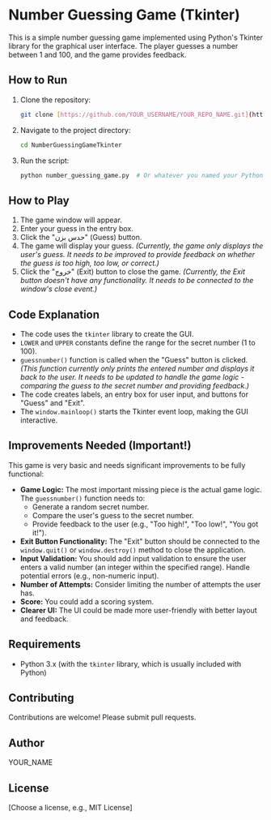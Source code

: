 # Number Guessing Game (Tkinter)

This is a simple number guessing game implemented using Python's Tkinter library for the graphical user interface. The player guesses a number between 1 and 100, and the game provides feedback.

## How to Run

1.  Clone the repository:
    ```bash
    git clone [https://github.com/YOUR_USERNAME/YOUR_REPO_NAME.git](https://www.google.com/search?q=https://github.com/YOUR_USERNAME/YOUR_REPO_NAME.git) # Replace with your repo URL
    ```
2.  Navigate to the project directory:
    ```bash
    cd NumberGuessingGameTkinter
    ```
3.  Run the script:
    ```bash
    python number_guessing_game.py  # Or whatever you named your Python file
    ```

## How to Play

1.  The game window will appear.
2.  Enter your guess in the entry box.
3.  Click the "حدس بزن" (Guess) button.
4.  The game will display your guess.  *(Currently, the game only displays the user's guess.  It needs to be improved to provide feedback on whether the guess is too high, too low, or correct.)*
5.  Click the "خروج" (Exit) button to close the game. *(Currently, the Exit button doesn't have any functionality. It needs to be connected to the window's close event.)*

## Code Explanation

*   The code uses the `tkinter` library to create the GUI.
*   `LOWER` and `UPPER` constants define the range for the secret number (1 to 100).
*   `guessnumber()` function is called when the "Guess" button is clicked.  *(This function currently only prints the entered number and displays it back to the user. It needs to be updated to handle the game logic - comparing the guess to the secret number and providing feedback.)*
*   The code creates labels, an entry box for user input, and buttons for "Guess" and "Exit".
*   The `window.mainloop()` starts the Tkinter event loop, making the GUI interactive.

## Improvements Needed (Important!)

This game is very basic and needs significant improvements to be fully functional:

*   **Game Logic:**  The most important missing piece is the actual game logic.  The `guessnumber()` function needs to:
    *   Generate a random secret number.
    *   Compare the user's guess to the secret number.
    *   Provide feedback to the user (e.g., "Too high!", "Too low!", "You got it!").
*   **Exit Button Functionality:** The "Exit" button should be connected to the `window.quit()` or `window.destroy()` method to close the application.
*   **Input Validation:** You should add input validation to ensure the user enters a valid number (an integer within the specified range).  Handle potential errors (e.g., non-numeric input).
*   **Number of Attempts:**  Consider limiting the number of attempts the user has.
*   **Score:**  You could add a scoring system.
*   **Clearer UI:** The UI could be made more user-friendly with better layout and feedback.

## Requirements

*   Python 3.x (with the `tkinter` library, which is usually included with Python)

## Contributing

Contributions are welcome! Please submit pull requests.

## Author

YOUR_NAME

## License

[Choose a license, e.g., MIT License]

